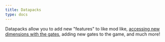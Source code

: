 ```yaml
---
title: Datapacks
type: docs
---
```



Datapacks allow you to add new "features" to like mod like, [accessing new dimensions with the gates](https://amblelabs.github.io/stargate-wiki/datapacks/pointoforigins/), adding new gates to the game, and much more!
